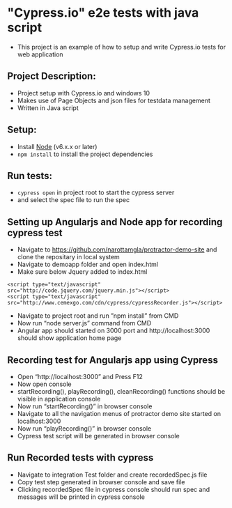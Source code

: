 # "Cypress.io" e2e tests with java script
* This project is an example of how to setup and write Cypress.io tests for web application

## Project Description:
* Project setup with Cypress.io and windows 10
* Makes use of Page Objects and json files for testdata management 
* Written in Java script

## Setup:
* Install [Node](http://nodejs.org) (v6.x.x or later)
* `npm install` to install the project dependencies

## Run tests:
* `cypress open` in project root to start the cypress server
* and select the spec file to run the spec

## Setting up Angularjs and Node app for recording cypress test
* Navigate to https://github.com/narottamgla/protractor-demo-site and clone the repositary in local system
* Navigate to demoapp folder and open index.html
* Make sure below Jquery added to index.html
```
<script type="text/javascript" src="http://code.jquery.com/jquery.min.js"></script>
<script type="text/javascript" src="http://www.cemexgo.com/cdn/cypress/cypressRecorder.js"></script>
```
* Navigate to project root and  run ”npm install” from CMD
* Now run “node server.js” command from CMD
* Angular app should started on 3000 port and http://localhost:3000 should show application home page
## Recording test for Angularjs app using Cypress
* Open “http://localhost:3000” and Press F12
* Now open console
* startRecording(), playRecording(), cleanRecording() functions should be visible in application console
* Now run “startRecording()” in browser console
* Navigate to all the navigation menus of protractor demo site started on localhost:3000
* Now run “playRecording()” in browser console
* Cypress test script will be generated in browser console
## Run Recorded tests with cypress
* Navigate to integration Test folder and create recordedSpec.js file
* Copy test step generated in browser console and save file
* Clicking recordedSpec file in cypress console should run spec and messages will be printed in cypress console
